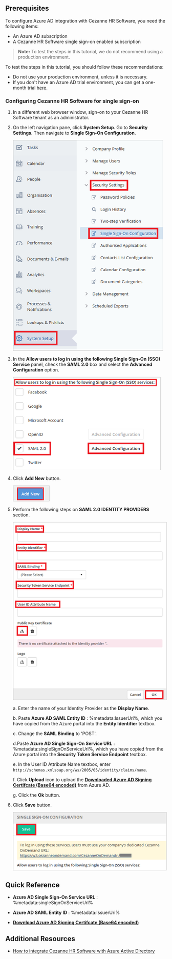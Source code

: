 ## Prerequisites

To configure Azure AD integration with Cezanne HR Software, you need the following items:

- An Azure AD subscription
- A Cezanne HR Software single sign-on enabled subscription

> **Note:**
> To test the steps in this tutorial, we do not recommend using a production environment.

To test the steps in this tutorial, you should follow these recommendations:

- Do not use your production environment, unless it is necessary.
- If you don't have an Azure AD trial environment, you can get a one-month trial [here](https://azure.microsoft.com/pricing/free-trial/).

### Configuring Cezanne HR Software for single sign-on

1. In a different web browser window, sign-on to your Cezanne HR Software tenant as an administrator.

2. On the left navigation pane, click **System Setup**. Go to **Security Settings**. Then navigate to **Single Sign-On Configuration**.

	![Configure Single Sign-On On App side](./media/tutorial_cezannehrsoftware_000.png)

3. In the **Allow users to log in using the following Single Sign-On (SSO) Service** panel, check the **SAML 2.0** box and select the **Advanced Configuration** option.

	![Configure Single Sign-On On App side](./media/tutorial_cezannehrsoftware_001.png)

4. Click **Add New** button.

	![Configure Single Sign-On On App side](./media/tutorial_cezannehrsoftware_002.png)

5. Perform the following steps on **SAML 2.0 IDENTITY PROVIDERS** section.

	![Configure Single Sign-On On App side](./media/tutorial_cezannehrsoftware_003.png)
	
	a. Enter the name of your Identity Provider as the **Display Name**.

	b. Paste **Azure AD SAML Entity ID** : %metadata:IssuerUri%, which you have copied from the Azure portal into the **Entity Identifier** textbox. 

	c. Change the **SAML Binding** to 'POST'.

	d.Paste **Azure AD Single Sign-On Service URL** : %metadata:singleSignOnServiceUrl%, which you have copied from the Azure portal into the **Security Token Service Endpoint** textbox. 
	
	e. In the User ID Attribute Name textbox, enter `http://schemas.xmlsoap.org/ws/2005/05/identity/claims/name`.
	
	f. Click **Upload** icon to upload the **[Downloaded Azure AD Signing Certifcate (Base64 encoded)](%metadata:certificateDownloadBase64Url%)** from Azure AD.
	
	g. Click the **Ok** button. 

6. Click **Save** button.

	![Configure Single Sign-On On App side](./media/tutorial_cezannehrsoftware_004.png)

## Quick Reference

* **Azure AD Single Sign-On Service URL** : %metadata:singleSignOnServiceUrl%

* **Azure AD SAML Entity ID** : %metadata:IssuerUri%

* **[Download Azure AD Signing Certifcate (Base64 encoded)](%metadata:certificateDownloadBase64Url%)**

## Additional Resources

* [How to integrate Cezanne HR Software with Azure Active Directory](https://docs.microsoft.com/azure/active-directory/active-directory-saas-cezannehrsoftware-tutorial)
